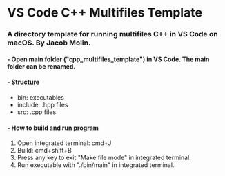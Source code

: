 # VS Code C++ Multifiles Template
### A directory template for running multifiles C++ in VS Code on macOS. By Jacob Molin.

#### - Open main folder ("cpp_multifiles_template") in VS Code. The main folder can be renamed.

#### - Structure
- bin: executables
- include: .hpp files
- src: .cpp files

#### - How to build and run program
1. Open integrated terminal: cmd+J
2. Build: cmd+shift+B
3. Press any key to exit "Make file mode" in integrated terminal.
4. Run executable with "./bin/main" in integrated terminal.